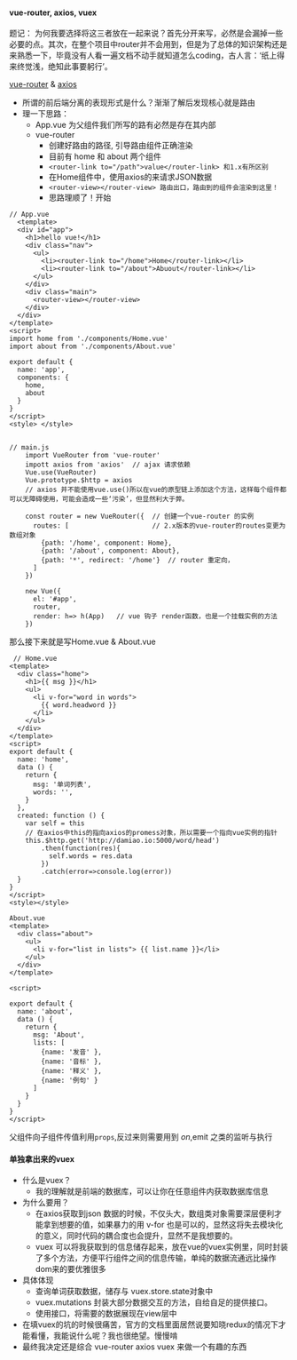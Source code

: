 #### vue-router, axios, vuex

题记：
为何我要选择将这三者放在一起来说？首先分开来写，必然是会漏掉一些必要的点。其次，在整个项目中router并不会用到，但是为了总体的知识架构还是来熟悉一下，毕竟没有人看一遍文档不动手就知道怎么coding，古人言：‘纸上得来终觉浅，绝知此事要躬行’。

[vue-router](https://router.vuejs.org/zh-cn) & [axios](https://www.npmjs.com/package/axios)
  - 所谓的前后端分离的表现形式是什么？渐渐了解后发现核心就是路由
  - 理一下思路：
    + App.vue 为父组件我们所写的路有必然是存在其内部
    + vue-router
      - 创建好路由的路径, 引导路由组件正确渲染
      - 目前有 home 和 about 两个组件
      - ```<router-link to="/path">value</router-link> 和1.x有所区别```
      - 在Home组件中，使用axios的来请求JSON数据
      - ```<router-view></router-view> 路由出口，路由到的组件会渲染到这里！```
      - 思路理顺了！开始
``` 
// App.vue
  <template>
  <div id="app">
    <h1>hello vue!</h1>
    <div class="nav">
      <ul>
        <li><router-link to="/home">Home</router-link></li>
        <li><router-link to="/about">Abuout</router-link></li>  
      </ul>
    </div>
    <div class="main">
      <router-view></router-view>     
    </div>
  </div>
</template>
<script> 
import home from './components/Home.vue'
import about from './components/About.vue'

export default {
  name: 'app',
  components: {
    home,
    about
  }  
}
</script>
<style> </style>
```

```npm i vue-router --save-dev  //下载

// main.js
    import VueRouter from 'vue-router' 
    impott axios from 'axios'  // ajax 请求依赖
    Vue.use(VueRouter)
    Vue.prototype.$http = axios   
    // axios 并不能使用vue.use()所以在vue的原型链上添加这个方法，这样每个组件都可以无障碍使用，可能会造成一些‘污染’，但显然利大于弊。

    const router = new VueRouter({  // 创建一个vue-router 的实例 
      routes: [                     // 2.x版本的vue-router的routes变更为数组对象  
        {path: '/home', component: Home},  
        {path: '/about', component: About},
        {path: '*', redirect: '/home'}  // router 重定向， 
      ]                    
    })

    new Vue({
      el: '#app',
      router,
      render: h=> h(App)   // vue 钩子 render函数，也是一个挂载实例的方法
    })
```
那么接下来就是写Home.vue & About.vue
```
 // Home.vue
<template>
  <div class="home">
    <h1>{{ msg }}</h1>
    <ul>
      <li v-for="word in words">
        {{ word.headword }}
      </li>
    </ul>
  </div>
</template>
<script>
export default {
  name: 'home',
  data () {
    return {
      msg: '单词列表',
      words: '',
    }
  },
  created: function () {
    var self = this   
    // 在axios中this的指向axios的promess对象，所以需要一个指向vue实例的指针
    this.$http.get('http://damiao.io:5000/word/head')   
        .then(function(res){
          self.words = res.data 
        })
        .catch(error=>console.log(error))
  }
}
</script>
<style></style>
```
```
About.vue
<template>
  <div class="about">
    <ul>
      <li v-for="list in lists"> {{ list.name }}</li>
    </ul>
  </div>
</template>

<script>

export default {
  name: 'about',
  data () {
    return {
      msg: 'About',
      lists: [
        {name: '发音' },
        {name: '音标' },
        {name: '释义' },
        {name: '例句' } 
      ]
    }
  }
}
</script>
```
父组件向子组件传值利用```props```,反过来则需要用到 $on,$emit 之类的监听与执行

#### 单独拿出来的vuex
* 什么是vuex？
  - 我的理解就是前端的数据库，可以让你在任意组件内获取数据库信息
* 为什么要用？
  - 在axios获取到json 数据的时候，不仅头大，数组类对象需要深层便利才能拿到想要的值，如果暴力的用 v-for 也是可以的，显然这将失去模块化的意义，同时代码的耦合度也会提升，显然不是我想要的。
  - vuex 可以将我获取到的信息储存起来，放在vue的vuex实例里，同时封装了多个方法，方便平行组件之间的信息传输，单纯的数据流通远比操作dom来的要优雅很多
* 具体体现
  - 查询单词获取数据，储存与 vuex.store.state对象中
  - vuex.mutations 封装大部分数据交互的方法，自给自足的提供接口。
  - 使用接口，将需要的数据展现在view层中
* 在填vuex的坑的时候很痛苦，官方的文档里面居然说要知晓redux的情况下才能看懂，我能说什么呢？我也很绝望。慢慢啃
* 最终我决定还是综合  vue-router axios vuex 来做一个有趣的东西
 
